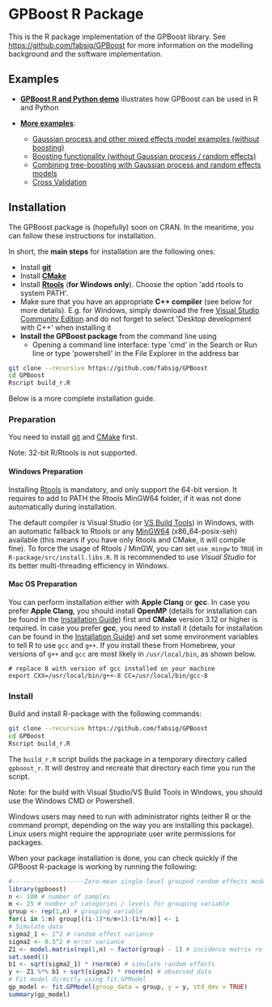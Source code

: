 GPBoost R Package
==================

This is the R package implementation of the GPBoost library. See https://github.com/fabsig/GPBoost for more information on the modelling background and the software implementation.

Examples
--------

* [**GPBoost R and Python demo**](https://htmlpreview.github.io/?https://github.com/fabsig/GPBoost/blob/master/examples/GPBoost_demo.html) illustrates how GPBoost can be used in R and Python

* [**More examples**](https://github.com/fabsig/GPBoost/tree/master/R-package/demo):
  * [Gaussian process and other mixed effects model examples (without boosting)](https://github.com/fabsig/GPBoost/blob/master/R-package/demo/Gaussian_process_mixed_effects_models.R)
  * [Boosting functionality (without Gaussian process / random effects)](https://github.com/fabsig/GPBoost/blob/master/R-package/demo/boosting.R)
  * [Combining tree-boosting with Gaussian process and random effects models](https://github.com/fabsig/GPBoost/blob/master/R-package/demo/combined_boosting_GP_random_effects.R)
  * [Cross Validation](https://github.com/fabsig/GPBoost/blob/master/R-package/demo/cross_validation.R)

Installation
------------

The GPBoost package is (hopefully) soon on CRAN. In the meantime, you can follow these instructions for installation. 

In short, the **main steps** for installation are the following ones:

* Install [**git**](https://git-scm.com/downloads)
* Install [**CMake**](https://cmake.org/)
* Install [**Rtools**](https://cran.r-project.org/bin/windows/Rtools/) (**for Windows only**). Choose the option 'add rtools to system PATH'.
* Make sure that you have an appropriate **C++ compiler** (see below for more details). E.g. for Windows, simply download the free [Visual Studio Community Edition](https://visualstudio.microsoft.com/downloads/) and do not forget to select 'Desktop development with C++' when installing it
* **Install the GPBoost package** from the command line using
  * Opening a command line interface: type 'cmd' in the Search or Run line or type 'powershell' in the File Explorer in the address bar
```sh
git clone --recursive https://github.com/fabsig/GPBoost
cd GPBoost
Rscript build_r.R
```

Below is a more complete installation guide.

### Preparation

You need to install [git](https://git-scm.com/downloads) and [CMake](https://cmake.org/) first.

Note: 32-bit R/Rtools is not supported.

#### Windows Preparation

Installing [Rtools](https://cran.r-project.org/bin/windows/Rtools/) is mandatory, and only support the 64-bit version. It requires to add to PATH the Rtools MinGW64 folder, if it was not done automatically during installation.

The default compiler is Visual Studio (or [VS Build Tools](https://visualstudio.microsoft.com/downloads/)) in Windows, with an automatic fallback to Rtools or any [MinGW64](https://sourceforge.net/projects/mingw-w64/files/Toolchains%20targetting%20Win64/Personal%20Builds/mingw-builds/) (x86_64-posix-seh) available (this means if you have only Rtools and CMake, it will compile fine). To force the usage of Rtools / MinGW, you can set `use_mingw` to `TRUE` in `R-package/src/install.libs.R`. It is recommended to use *Visual Studio* for its better multi-threading efficiency in Windows.

#### Mac OS Preparation

You can perform installation either with **Apple Clang** or **gcc**. In case you prefer **Apple Clang**, you should install **OpenMP** (details for installation can be found in the [Installation Guide](https://github.com/fabsig/GPBoost/blob/master/docs/Installation_guide.rst#apple-clang)) first and **CMake** version 3.12 or higher is required. In case you prefer **gcc**, you need to install it (details for installation can be found in the [Installation Guide](https://github.com/fabsig/GPBoost/blob/master/docs/Installation_guide.rst#gcc)) and set some environment variables to tell R to use `gcc` and `g++`. If you install these from Homebrew, your versions of `g++` and `gcc` are most likely in `/usr/local/bin`, as shown below.

```
# replace 8 with version of gcc installed on your machine
export CXX=/usr/local/bin/g++-8 CC=/usr/local/bin/gcc-8
```

### Install

Build and install R-package with the following commands:

```sh
git clone --recursive https://github.com/fabsig/GPBoost
cd GPBoost
Rscript build_r.R
```

The `build_r.R` script builds the package in a temporary directory called `gpboost_r`. It will destroy and recreate that directory each time you run the script.

Note: for the build with Visual Studio/VS Build Tools in Windows, you should use the Windows CMD or Powershell.

Windows users may need to run with administrator rights (either R or the command prompt, depending on the way you are installing this package). Linux users might require the appropriate user write permissions for packages.

When your package installation is done, you can check quickly if the GPBoost R-package is working by running the following:

```r
#--------------------Zero-mean single-level grouped random effects model (without a fixed effect)----------------
library(gpboost)
n <- 100 # number of samples
m <- 25 # number of categories / levels for grouping variable
group <- rep(1,n) # grouping variable
for(i in 1:m) group[((i-1)*n/m+1):(i*n/m)] <- i
# Simulate data
sigma2_1 <- 1^2 # random effect variance
sigma2 <- 0.5^2 # error variance
Z1 <- model.matrix(rep(1,n) ~ factor(group) - 1) # incidence matrix relating grouped random effects to samples
set.seed(1)
b1 <- sqrt(sigma2_1) * rnorm(m) # simulate random effects
y <- Z1 %*% b1 + sqrt(sigma2) * rnorm(n) # observed data
# Fit model directly using fit.GPModel
gp_model <- fit.GPModel(group_data = group, y = y, std_dev = TRUE)
summary(gp_model)
```
